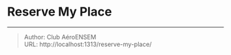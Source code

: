 # Reserve My Place



---

> Author: Club AéroENSEM  
> URL: http://localhost:1313/reserve-my-place/  

